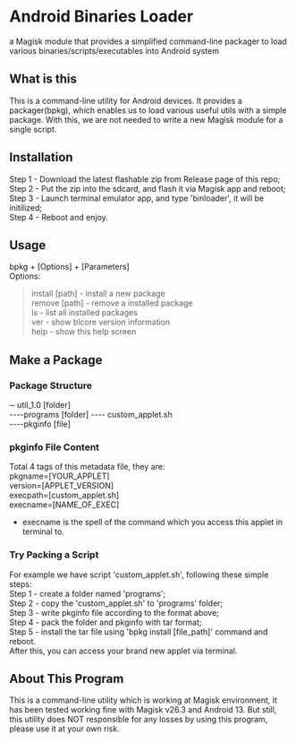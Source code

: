 # Android Binaries Loader
a Magisk module that provides a simplified command-line packager to load various binaries/scripts/executables into Android system

## What is this
This is a command-line utility for Android devices. It provides a packager(bpkg), which enables us to load various
useful utils with a simple package. With this, we are not needed to write a new Magisk module for a single script.

## Installation
Step 1 - Download the latest flashable zip from Release page of this repo;<br />
Step 2 - Put the zip into the sdcard, and flash it via Magisk app and reboot;<br />
Step 3 - Launch terminal emulator app, and type 'binloader', it will be initilized;<br />
Step 4 - Reboot and enjoy.<br />

## Usage
bpkg + [Options] + [Parameters]<br />
Options:<br />
>install [path] - install a new package<br />
    remove [path] - remove a installed package<br />
    ls - list all installed packages<br />
    ver - show blcore version information<br />
    help - show this help screen<br />

## Make a Package
### Package Structure
─ util_1.0 [folder]<br />
----programs [folder] ---- custom_applet.sh<br />
----pkginfo [file]<br />
### pkginfo File Content
Total 4 tags of this metadata file, they are:<br />
pkgname=[YOUR_APPLET]<br />
version=[APPLET_VERSION]<br />
execpath=[custom_applet.sh]<br />
execname=[NAME_OF_EXEC]<br />
* execname is the spell of the command which you access this applet in terminal to.
### Try Packing a Script
For example we have script 'custom_applet.sh', following these simple steps:<br />
Step 1 - create a folder named 'programs';<br />
Step 2 - copy the 'custom_applet.sh' to 'programs' folder;<br />
Step 3 - write pkginfo file according to the format above;<br />
Step 4 - pack the folder and pkginfo with tar format;<br />
Step 5 - install the tar file using 'bpkg install [file_path]' command and reboot.<br />
After this, you can access your brand new applet via terminal.<br />

## About This Program
This is a command-line utility which is working at Magisk environment, it has been tested working
fine with Magisk v26.3 and Android 13. But still, this utility does NOT responsible for any losses
by using this program, please use it at your own risk.







